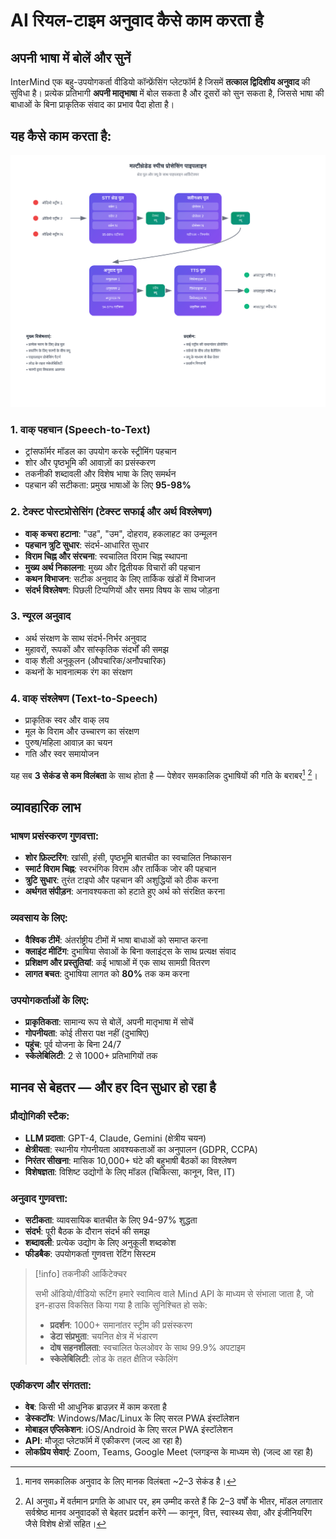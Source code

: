 # AI रियल-टाइम अनुवाद कैसे काम करता है

## अपनी भाषा में बोलें और सुनें

InterMind एक बहु-उपयोगकर्ता वीडियो कॉन्फ्रेंसिंग प्लेटफॉर्म है जिसमें **तत्काल द्विदिशीय अनुवाद** की सुविधा है। प्रत्येक प्रतिभागी **अपनी मातृभाषा** में बोल सकता है और दूसरों को सुन सकता है, जिससे भाषा की बाधाओं के बिना प्राकृतिक संवाद का प्रभाव पैदा होता है।

## यह कैसे काम करता है:

<!-- :::details Show diagram of AI translation process
::: -->

![](./interpretating.svg)

### 1. **वाक् पहचान (Speech-to-Text)**

- ट्रांसफॉर्मर मॉडल का उपयोग करके स्ट्रीमिंग पहचान
- शोर और पृष्ठभूमि की आवाज़ों का प्रसंस्करण
- तकनीकी शब्दावली और विशेष भाषा के लिए समर्थन
- पहचान की सटीकता: प्रमुख भाषाओं के लिए **95-98%**

### 2. **टेक्स्ट पोस्टप्रोसेसिंग (टेक्स्ट सफाई और अर्थ विश्लेषण)**

- **वाक् कचरा हटाना**: "उह", "उम", दोहराव, हकलाहट का उन्मूलन
- **पहचान त्रुटि सुधार**: संदर्भ-आधारित सुधार
- **विराम चिह्न और संरचना**: स्वचालित विराम चिह्न स्थापना
- **मुख्य अर्थ निकालना**: मुख्य और द्वितीयक विचारों की पहचान
- **कथन विभाजन**: सटीक अनुवाद के लिए तार्किक खंडों में विभाजन
- **संदर्भ विश्लेषण**: पिछली टिप्पणियों और समग्र विषय के साथ जोड़ना

### 3. **न्यूरल अनुवाद**

- अर्थ संरक्षण के साथ संदर्भ-निर्भर अनुवाद
- मुहावरों, रूपकों और सांस्कृतिक संदर्भों की समझ
- वाक् शैली अनुकूलन (औपचारिक/अनौपचारिक)
- कथनों के भावनात्मक रंग का संरक्षण

### 4. **वाक् संश्लेषण (Text-to-Speech)**

- प्राकृतिक स्वर और वाक् लय
- मूल के विराम और उच्चारण का संरक्षण
- पुरुष/महिला आवाज़ का चयन
- गति और स्वर समायोजन

यह सब **3 सेकंड से कम विलंबता** के साथ होता है — पेशेवर समकालिक दुभाषियों की गति के बराबर[^1] [^2]।

## व्यावहारिक लाभ

### भाषण प्रसंस्करण गुणवत्ता:

- **शोर फ़िल्टरिंग**: खांसी, हंसी, पृष्ठभूमि बातचीत का स्वचालित निष्कासन
- **स्मार्ट विराम चिह्न**: स्वरभंगिक विराम और तार्किक जोर की पहचान
- **त्रुटि सुधार**: तुरंत टाइपो और पहचान की अशुद्धियों को ठीक करना
- **अर्थगत संपीड़न**: अनावश्यकता को हटाते हुए अर्थ को संरक्षित करना

### व्यवसाय के लिए:

- **वैश्विक टीमें**: अंतर्राष्ट्रीय टीमों में भाषा बाधाओं को समाप्त करना
- **क्लाइंट मीटिंग**: दुभाषिया सेवाओं के बिना क्लाइंट्स के साथ प्रत्यक्ष संवाद
- **प्रशिक्षण और प्रस्तुतियां**: कई भाषाओं में एक साथ सामग्री वितरण
- **लागत बचत**: दुभाषिया लागत को **80%** तक कम करना

### उपयोगकर्ताओं के लिए:

- **प्राकृतिकता**: सामान्य रूप से बोलें, अपनी मातृभाषा में सोचें
- **गोपनीयता**: कोई तीसरा पक्ष नहीं (दुभाषिए)
- **पहुंच**: पूर्व योजना के बिना 24/7
- **स्केलेबिलिटी**: 2 से 1000+ प्रतिभागियों तक

## मानव से बेहतर — और हर दिन सुधार हो रहा है

### प्रौद्योगिकी स्टैक:

- **LLM प्रदाता**: GPT-4, Claude, Gemini (क्षेत्रीय चयन)
- **क्षेत्रीयता**: स्थानीय गोपनीयता आवश्यकताओं का अनुपालन (GDPR, CCPA)
- **निरंतर सीखना**: मासिक 10,000+ घंटे की बहुभाषी बैठकों का विश्लेषण
- **विशेषज्ञता**: विशिष्ट उद्योगों के लिए मॉडल (चिकित्सा, कानून, वित्त, IT)

### अनुवाद गुणवत्ता:

- **सटीकता**: व्यावसायिक बातचीत के लिए 94-97% शुद्धता
- **संदर्भ**: पूरी बैठक के दौरान संदर्भ की समझ
- **शब्दावली**: प्रत्येक उद्योग के लिए अनुकूली शब्दकोश
- **फीडबैक**: उपयोगकर्ता गुणवत्ता रेटिंग सिस्टम

> [!info] तकनीकी आर्किटेक्चर
>
> सभी ऑडियो/वीडियो रूटिंग हमारे स्वामित्व वाले Mind API के माध्यम से संभाला जाता है, जो इन-हाउस विकसित किया गया है ताकि सुनिश्चित हो सके:
>
> - **प्रदर्शन**: 1000+ समानांतर स्ट्रीम की प्रसंस्करण
> - **डेटा संप्रभुता**: चयनित क्षेत्र में भंडारण
> - **दोष सहनशीलता**: स्वचालित फेलओवर के साथ 99.9% अपटाइम
> - **स्केलेबिलिटी**: लोड के तहत क्षैतिज स्केलिंग

### एकीकरण और संगतता:

- **वेब**: किसी भी आधुनिक ब्राउज़र में काम करता है
- **डेस्कटॉप**: Windows/Mac/Linux के लिए सरल PWA इंस्टॉलेशन
- **मोबाइल एप्लिकेशन**: iOS/Android के लिए सरल PWA इंस्टॉलेशन
- **API**: मौजूदा प्लेटफॉर्म में एकीकरण (जल्द आ रहा है)
- **लोकप्रिय सेवाएं**: Zoom, Teams, Google Meet (प्लगइन्स के माध्यम से) (जल्द आ रहा है)

[^1]: मानव समकालिक अनुवाद के लिए मानक विलंबता ~2–3 सेकंड है।

[^2]: AI अनुवाد में वर्तमान प्रगति के आधार पर, हम उम्मीद करते हैं कि 2–3 वर्षों के भीतर, मॉडल लगातार सर्वश्रेष्ठ मानव अनुवादकों से बेहतर प्रदर्शन करेंगे — कानून, वित्त, स्वास्थ्य सेवा, और इंजीनियरिंग जैसे विशेष क्षेत्रों सहित।